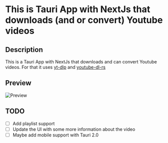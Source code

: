 # This is Tauri App with NextJs that downloads (and or convert) Youtube videos

## Description

This is a Tauri App with NextJs that downloads and can convert Youtube videos. For that it uses [yt-dlp](https://github.com/yt-dlp/yt-dlp) and [youtube-dl-rs](https://github.com/GyrosOfWar/youtube-dl-rs)

## Preview

![Preview](https://cdn.discordapp.com/attachments/626449728988774401/1077232713532186725/image.png)

## TODO

-   [ ] Add playlist support
-   [ ] Update the UI with some more information about the video
-   [ ] Maybe add mobile support with Tauri 2.0
